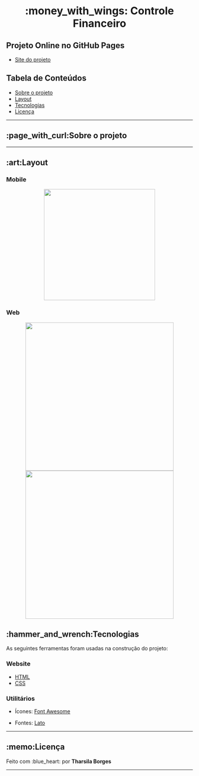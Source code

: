  <h1 align="center">:money_with_wings: Controle Financeiro</h1>
 
 <h2>Projeto Online no GitHub Pages</h2>
 <ul>
  <li><a href=""> Site do projeto</a></li>
 </ul>
 
 <h2>Tabela de Conteúdos</h2>
  <ul>
   <li><a href="#sobre-o-projeto">Sobre o projeto</a></li>
   <li><a href="#layout">Layout</a></li>
   <li><a href="#tecnologias">Tecnologias</a></li>
   <li><a href="#licença">Licença</a></li>
  </ul>
  
<hr>
 
<h2 id="sobre-o-projeto"> :page_with_curl:Sobre o projeto</h2>
<p> <p>
<hr>
 
 <h2 id="layout">:art:Layout</h2>
 <h3>Mobile</h3>
 
<div align="center">
  <img align="center" src ="" width="300px" />
 

</div>
 
 <h3>Web</h3>
 
<div align="center">
 <img align="center" src ="" width="400px" />
 <img align="center" src ="" width="400px"/>
</div>

 
<h2 id="tecnologias">:hammer_and_wrench:Tecnologias</h2>
<p>As seguintes ferramentas foram usadas na construção do projeto:</p>
 
<h3>Website</h3>
<ul>
 <li><a href="https://developer.mozilla.org/pt-BR/docs/Web/HTML">HTML</a></li>
 <li><a href="https://developer.mozilla.org/pt-BR/docs/Web/CSS">CSS</a></li>
</ul>
 
<h3>Utilitários</h3>
<ul>
 <li><p>Ícones: <a href="https://fontawesome.com/">Font Awesome</a></p></li>
 <li><p>Fontes: <a href="https://fonts.google.com/specimen/Lato">Lato</a></p></li>
</ul>

<hr>
 
<h2 id="licença">:memo:Licença</h2>
<p> Feito com :blue_heart: por <strong>Tharsila Borges</strong></p>

<hr>
